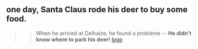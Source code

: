 ## one day, Santa Claus rode his deer to buy some food.
> > When he arrived at Delhaize, he found a probleme --
> > **He didn't know where to park his deer!** [logo](https://www.google.com/url?sa=i&url=https%3A%2F%2Fbr.pinterest.com%2Fpin%2F12877548914390418%2F&psig=AOvVaw2xtWuy7WRlJUPrAiHGyNkH&ust=1610186542630000&source=images&cd=vfe&ved=0CAIQjRxqFwoTCPC15LmKjO4CFQAAAAAdAAAAABAb)

